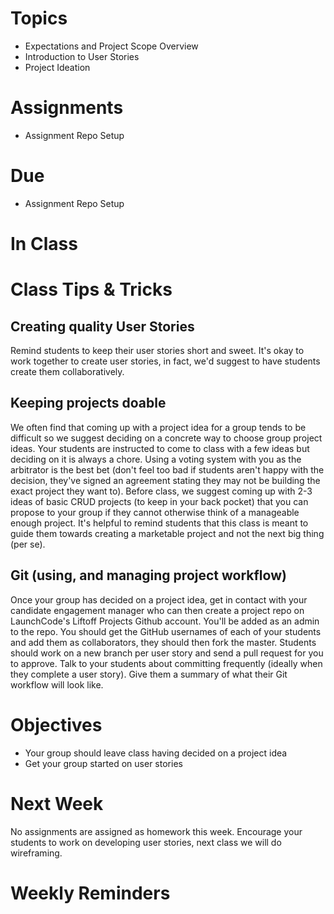 # Topics
* Expectations and Project Scope Overview
* Introduction to User Stories
* Project Ideation

# Assignments
* Assignment Repo Setup
# Due
* Assignment Repo Setup

# In Class

# Class Tips & Tricks
## Creating quality User Stories
Remind students to keep their user stories short and sweet. It's okay to work together to create user stories, in fact, we'd suggest to have students create them collaboratively.

## Keeping projects doable
We often find that coming up with a project idea for a group tends to be difficult so we suggest deciding on a concrete way to choose group project ideas. Your students are instructed to come to class with a few ideas but deciding on it is always a chore. Using a voting system with you as the arbitrator is the best bet (don't feel too bad if students aren't happy with the decision, they've signed an agreement stating they may not be building the exact project they want to).
Before class, we suggest coming up with 2-3 ideas of basic CRUD projects (to keep in your back pocket) that you can propose to your group if they cannot otherwise think of a manageable enough project.
It's helpful to remind students that this class is meant to guide them towards creating a marketable project and not the next big thing (per se).

## Git (using, and managing project workflow)
Once your group has decided on a project idea, get in contact with your candidate engagement manager who can then create a project repo on LaunchCode's Liftoff Projects Github account. You'll be added as an admin to the repo. You should get the GitHub usernames of each of your students and add them as collaborators, they should then fork the master. Students should work on a new branch per user story and send a pull request for you to approve. Talk to your students about committing frequently (ideally when they complete a user story). Give them a summary of what their Git workflow will look like.



# Objectives
* Your group should leave class having decided on a project idea
* Get your group started on user stories

# Next Week

No assignments are assigned as homework this week. Encourage your students to work on developing user stories, next class we will do wireframing.

# Weekly Reminders

